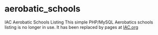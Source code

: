 # aerobatic_schools
IAC Aerobatic Schools Listing
This simple PHP/MySQL Aerobatics schools listing is no longer in use.
It has been replaced by pages at [IAC.org](https://www.iac.org/aerobatic-flight-schools)

